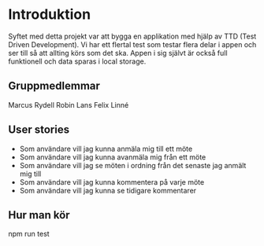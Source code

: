 # Introduktion
Syftet med detta projekt var att bygga en applikation med hjälp av TTD (Test Driven Development). Vi har ett flertal test som testar flera delar i appen och ser till så att allting körs som det ska. Appen i sig självt är också full funktionell och data sparas i local storage.



## Gruppmedlemmar
Marcus Rydell
Robin Lans
Felix Linné



## User stories

-   Som användare vill jag kunna anmäla mig till ett möte
-   Som användare vill jag kunna avanmäla mig från ett möte
-   Som användare vill jag se möten i ordning från det senaste jag anmält mig till
-   Som användare vill jag kunna kommentera på varje möte
-   Som användare vill jag kunna se tidigare kommentarer

## Hur man kör
npm run test